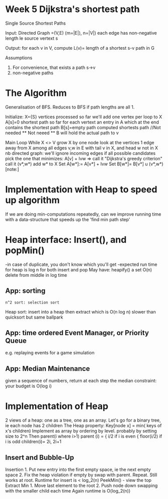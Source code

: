 # Week 5 Dijkstra's shortest path
Single Source Shortest Paths

Input: Directed Graph =(V,E) (m=|E|), n=|V|)
each edge has non-negative length le
source vertext s

Output: for each v in V, compute L(v)= length of a shortest s-v path in G

Assumptions
1) For convenience, that exists a path s->v
2) non-negative paths

# The Algorithm

Generalisation of BFS. Reduces to BFS if path lengths are all 1.

Initialize:
X={S} vertices processed so far
    we'll add one vertex per loop to X
A[s]=0 shortest path so far
    for each vertext an entry in A which at the end contains the shortest path
B[s]=empty path computed shortests path //Not needed
    ** Not neeed **
    B will hold the actual path to v

Main Loop
While X <> V
    grow X by one node
    look at the vertices 1 edge away from X
        among all edges v,w in E
        with tail v in X, and head w not in X
        nb directed graph: we'll ignore incoming edges
    if all possible candidates pick the one that minimizes:
         A[v] + lvw
            => call it "Dijkstra's greedy criterion"
        call it (v*,w*)
        add w* to X
        Set A[w*]:= A[v*] + lv*w*
        Set B[w*]= B[v*] u (v*,w*)
[note:]


# Implementation with Heap to speed up algorithm

If we are doing min-computations repeatedly, can we improve running time with a data-structure that speeds up the 'find min path step'

# Heap interface: Insert(), and popMin()
-in case of duplicate, you don't know which you'll get
-expected run time for heap is log n for both insert and pop
May have:
heapify() a set O(n)
delete from middle in log time

## App: sorting
    n^2 sort: selection sort

Heap sort: insert into a heap then extract which is O(n log n)
slower than quicksort but same ballpark

## App: time ordered Event Manager, or Priority Queue
e.g. replaying events for a game simulation

## App: Median Maintenance
given a sequence of numbers, return at each step the median
constraint: your budget is O(log i)


# Implementation of Heap

2 views of a heap: one as a tree, one as an array. 
Let's go for a binary tree, ie each node has 2 children
The Heap property: 
    Key[node x] = min( keys of x's children)
Implement as array by ordering by level.
probably by setting size to 2^n
Then parent(i where i>1)
parent (i) =  { i/2 if i is even
            { floor(i/2) if i is odd
children(i)= 2i, 2i+1

## Insert and Bubble-Up

Insertion
    1. Put new entry into the first empty space, ie the next empty space
    2. Fix the heap violation if empty by swap with parent. Repeat. Still works at root.
    Runtime for insert is < log_2(n)
PeekMin() - view the top
Extract Min
    1. Move last element to the root
    2. Push node down swapping with the smaller child each time
    Again runtime is O(log_2(n))
    
